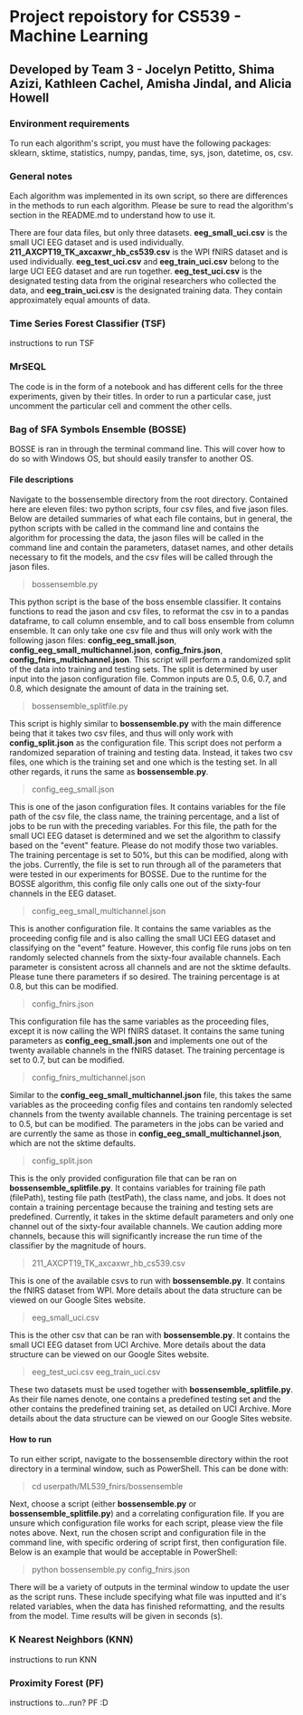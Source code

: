# Project repoistory for CS539 - Machine Learning 

## Developed by Team 3 - Jocelyn Petitto, Shima Azizi, Kathleen Cachel, Amisha Jindal, and Alicia Howell

### Environment requirements
To run each algorithm's script, you must have the following packages: sklearn, sktime, statistics, numpy, pandas, time, sys, json, datetime, os, csv.

### General notes
Each algorithm was implemented in its own script, so there are differences in the methods to run each algorithm. Please be sure to read the algorithm's section in the README.md to understand how to use it.

There are four data files, but only three datasets. **eeg_small_uci.csv** is the small UCI EEG dataset and is used individually. **211_AXCPT19_TK_axcaxwr_hb_cs539.csv** is the WPI fNIRS dataset and is used individually. **eeg_test_uci.csv** and **eeg_train_uci.csv** belong to the large UCI EEG dataset and are run together. **eeg_test_uci.csv** is the designated testing data from the original researchers who collected the data, and **eeg_train_uci.csv** is the designated training data. They contain approximately equal amounts of data. 

### Time Series Forest Classifier (TSF)
instructions to run TSF

### MrSEQL
The code is in the form of a notebook and has different cells for the three experiments, given by their titles. In order to run a particular case, just uncomment the particular cell and comment the other cells.

### Bag of SFA Symbols Ensemble (BOSSE)
BOSSE is ran in through the terminal command line. This will cover how to do so with Windows OS, but should easily transfer to another OS. 

#### File descriptions
Navigate to the bossensemble directory from the root directory. Contained here are eleven files: two python scripts, four csv files, and five jason files. Below are detailed summaries of what each file contains, but in general, the python scripts with be called in the command line and contains the algorithm for processing the data, the jason files will be called in the command line and contain the parameters, dataset names, and other details necessary to fit the models, and the csv files will be called through the jason files. 

> bossensemble.py

This python script is the base of the boss ensemble classifier. It contains functions to read the jason and csv files, to reformat the csv in to a pandas dataframe, to call column ensemble, and to call boss ensemble from column ensemble. It can only take one csv file and thus will only work with the following jason files: **config_eeg_small.json**, **config_eeg_small_multichannel.json**, **config_fnirs.json**, **config_fnirs_multichannel.json**. This script will perform a randomized split of the data into training and testing sets. The split is determined by user input into the jason configuration file. Common inputs are 0.5, 0.6, 0.7, and 0.8, which designate the amount of data in the training set. 

> bossensemble_splitfile.py

This script is highly similar to **bossensemble.py** with the main difference being that it takes two csv files, and thus will only work with **config_split.json** as the configuration file. This script does not perform a randomized separation of training and testing data. Instead, it takes two csv files, one which is the training set and one which is the testing set. In all other regards, it runs the same as **bossensemble.py**.

> config_eeg_small.json

This is one of the jason configuration files. It contains variables for the file path of the csv file, the class name, the training percentage, and a list of jobs to be run with the preceding variables. For this file, the path for the small UCI EEG dataset is determined and we set the algorithm to classify based on the "event" feature. Please do not modify those two variables. The training percentage is set to 50%, but this can be modified, along with the jobs. Currently, the file is set to run through all of the parameters that were tested in our experiments for BOSSE. Due to the runtime for the BOSSE algorithm, this config file only calls one out of the sixty-four channels in the EEG dataset. 

> config_eeg_small_multichannel.json

This is another configuration file. It contains the same variables as the proceeding config file and is also calling the small UCI EEG dataset and classifying on the "event" feature. However, this config file runs jobs on ten randomly selected channels from the sixty-four available channels. Each parameter is consistent across all channels and are not the sktime defaults. Please tune there parameters if so desired. The training percentage is at 0.8, but this can be modified. 

> config_fnirs.json

This configuration file has the same variables as the proceeding files, except it is now calling the WPI fNIRS dataset. It contains the same tuning parameters as **config_eeg_small.json** and implements one out of the twenty available channels in the fNIRS dataset. The training percentage is set to 0.7, but can be modified. 

> config_fnirs_multichannel.json

Similar to the **config_eeg_small_multichannel.json** file, this takes the same variables as the proceeding config files and contains ten randomly selected channels from the twenty available channels. The training percentage is set to 0.5, but can be modified. The parameters in the jobs can be varied and are currently the same as those in **config_eeg_small_multichannel.json**, which are not the sktime defaults. 

> config_split.json

This is the only provided configuration file that can be ran on **bossensemble_splitfile.py**. It contains variables for training file path (filePath), testing file path (testPath), the class name, and jobs. It does not contain a training percentage because the training and testing sets are predefined. Currently, it takes in the sktime default parameters and only one channel out of the sixty-four available channels. We caution adding more channels, because this will significantly increase the run time of the classifier by the magnitude of hours. 

> 211_AXCPT19_TK_axcaxwr_hb_cs539.csv

This is one of the available csvs to run with **bossensemble.py**. It contains the fNIRS dataset from WPI. More details about the data structure can be viewed on our Google Sites website. 

> eeg_small_uci.csv

This is the other csv that can be ran with **bossensemble.py**. It contains the small UCI EEG dataset from UCI Archive. More details about the data structure can be viewed on our Google Sites website. 

> eeg_test_uci.csv
> eeg_train_uci.csv

These two datasets must be used together with **bossensemble_splitfile.py**. As their file names denote, one contains a predefined testing set and the other contains the predefined training set, as detailed on UCI Archive. More details about the data structure can be viewed on our Google Sites website. 

#### How to run
To run either script, navigate to the bossensemble directory within the root directory in a terminal window, such as PowerShell. This can be done with:

>cd userpath/ML539_fnirs/bossensemble

Next, choose a script (either **bossensemble.py** or **bossensemble_splitfile.py**) and a correlating configuration file. If you are unsure which configuration file works for each script, please view the file notes above. Next, run the chosen script and configuration file in the command line, with specific ordering of script first, then configuration file. Below is an example that would be acceptable in PowerShell:

>python bossensemble.py config_fnirs.json

There will be a variety of outputs in the terminal window to update the user as the script runs. These include specifying what file was inputted and it's related variables, when the data has finished reformatting, and the results from the model. Time results will be given in seconds (s). 

### K Nearest Neighbors (KNN)
instructions to run KNN

### Proximity Forest (PF)
instructions to...run? PF :D
